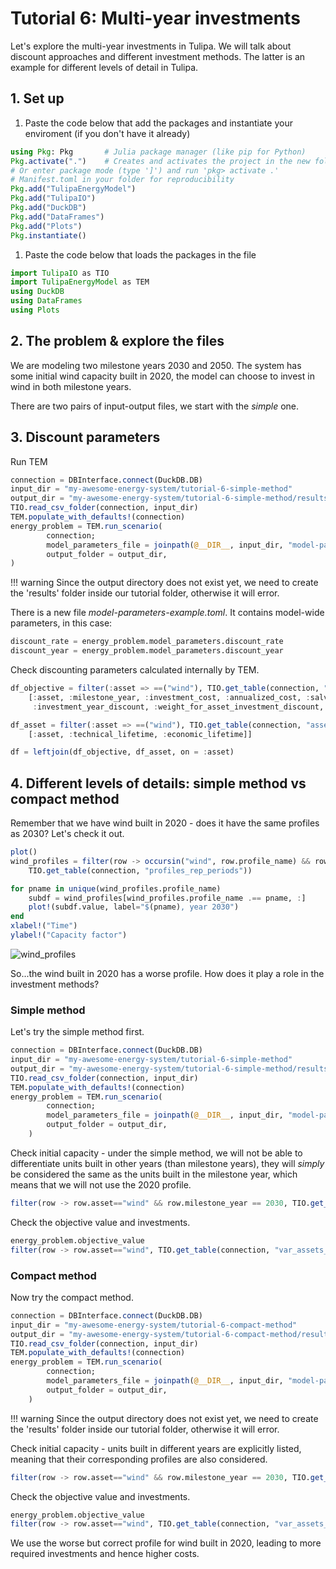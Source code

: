 # Tutorial 6: Multi-year investments

Let's explore the multi-year investments in Tulipa. We will talk about discount approaches and different investment methods. The latter is an example for different levels of detail in Tulipa.

## 1. Set up

1. Paste the code below that add the packages and instantiate your enviroment (if you don't have it already)

```julia
using Pkg: Pkg       # Julia package manager (like pip for Python)
Pkg.activate(".")    # Creates and activates the project in the new folder - notice it creates Project.toml and
# Or enter package mode (type ']') and run 'pkg> activate .'
# Manifest.toml in your folder for reproducibility
Pkg.add("TulipaEnergyModel")
Pkg.add("TulipaIO")
Pkg.add("DuckDB")
Pkg.add("DataFrames")
Pkg.add("Plots")
Pkg.instantiate()
```

1. Paste the code below that loads the packages in the file

```julia
import TulipaIO as TIO
import TulipaEnergyModel as TEM
using DuckDB
using DataFrames
using Plots
```

## 2. The problem & explore the files

We are modeling two milestone years 2030 and 2050. The system has some initial wind capacity built in 2020, the model can choose to invest in wind in both milestone years.

There are two pairs of input-output files, we start with the *simple* one.

## 3. Discount parameters

Run TEM

```julia
connection = DBInterface.connect(DuckDB.DB)
input_dir = "my-awesome-energy-system/tutorial-6-simple-method"
output_dir = "my-awesome-energy-system/tutorial-6-simple-method/results"
TIO.read_csv_folder(connection, input_dir)
TEM.populate_with_defaults!(connection)
energy_problem = TEM.run_scenario(
        connection;
        model_parameters_file = joinpath(@__DIR__, input_dir, "model-parameters-example.toml"),
        output_folder = output_dir,
)
```

!!! warning
    Since the output directory does not exist yet, we need to create the 'results' folder inside our tutorial folder, otherwise it will error.

There is a new file *model-parameters-example.toml*. It contains model-wide parameters, in this case:

```julia
discount_rate = energy_problem.model_parameters.discount_rate
discount_year = energy_problem.model_parameters.discount_year
```

Check discounting parameters calculated internally by TEM.

```julia
df_objective = filter(:asset => ==("wind"), TIO.get_table(connection, "t_objective_assets"))[:,
    [:asset, :milestone_year, :investment_cost, :annualized_cost, :salvage_value,
     :investment_year_discount, :weight_for_asset_investment_discount, :weight_for_operation_discounts]]

df_asset = filter(:asset => ==("wind"), TIO.get_table(connection, "asset"))[:,
    [:asset, :technical_lifetime, :economic_lifetime]]

df = leftjoin(df_objective, df_asset, on = :asset)
```

## 4. Different levels of details: simple method vs compact method

Remember that we have wind built in 2020 - does it have the same profiles as 2030?
Let's check it out.

```julia
plot()
wind_profiles = filter(row -> occursin("wind", row.profile_name) && row.year == 2030,
    TIO.get_table(connection, "profiles_rep_periods"))

for pname in unique(wind_profiles.profile_name)
    subdf = wind_profiles[wind_profiles.profile_name .== pname, :]
    plot!(subdf.value, label="$(pname), year 2030")
end
xlabel!("Time")
ylabel!("Capacity factor")
```

![wind_profiles](https://hackmd.io/_uploads/SkeWG4DGll.png)

So...the wind built in 2020 has a worse profile. How does it play a role in the investment methods?

### Simple method

Let's try the simple method first.

```julia
connection = DBInterface.connect(DuckDB.DB)
input_dir = "my-awesome-energy-system/tutorial-6-simple-method"
output_dir = "my-awesome-energy-system/tutorial-6-simple-method/results"
TIO.read_csv_folder(connection, input_dir)
TEM.populate_with_defaults!(connection)
energy_problem = TEM.run_scenario(
        connection;
        model_parameters_file = joinpath(@__DIR__, input_dir, "model-parameters-example.toml"),
        output_folder = output_dir,
    )
```

Check initial capacity - under the simple method, we will not be able to differentiate units built in other years (than milestone years), they will *simply* be considered the same as the units built in the milestone year, which means that we will not use the 2020 profile.

```julia
filter(row -> row.asset=="wind" && row.milestone_year == 2030, TIO.get_table(connection, "asset_both"))
```

Check the objective value and investments.

```julia
energy_problem.objective_value
filter(row -> row.asset=="wind", TIO.get_table(connection, "var_assets_investment"))
```

### Compact method

Now try the compact method.

```julia
connection = DBInterface.connect(DuckDB.DB)
input_dir = "my-awesome-energy-system/tutorial-6-compact-method"
output_dir = "my-awesome-energy-system/tutorial-6-compact-method/results"
TIO.read_csv_folder(connection, input_dir)
TEM.populate_with_defaults!(connection)
energy_problem = TEM.run_scenario(
        connection;
        model_parameters_file = joinpath(@__DIR__, input_dir, "model-parameters-example.toml"),
        output_folder = output_dir,
    )
```

!!! warning
    Since the output directory does not exist yet, we need to create the 'results' folder inside our tutorial folder, otherwise it will error.

Check initial capacity - units built in different years are explicitly listed, meaning that their corresponding profiles are also considered.

```julia
filter(row -> row.asset=="wind" && row.milestone_year == 2030, TIO.get_table(connection, "asset_both"))
```

Check the objective value and investments.

```julia
energy_problem.objective_value
filter(row -> row.asset=="wind", TIO.get_table(connection, "var_assets_investment"))
```

We use the worse but correct profile for wind built in 2020, leading to more required investments and hence higher costs.
